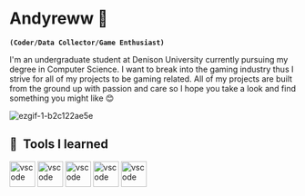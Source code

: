 # Andyreww 👋
**`(Coder/Data Collector/Game Enthusiast)`**

I'm an undergraduate student at Denison University currently pursuing my degree in Computer Science. I want to break into the gaming industry thus I strive for all of my projects to be gaming related. All of my projects are built from the ground up with passion and care so I hope you take a look and find something you might like 😊

![ezgif-1-b2c122ae5e](https://github.com/Andyreww/Andyreww/assets/98863478/02019efd-88f1-444e-af7a-5b2709fff9f5)

<h2> 🚀 &nbsp;Tools I learned</h2>
<p align="left">
  
<img src="https://cdn.jsdelivr.net/gh/devicons/devicon/icons/python/python-original.svg" alt="vscode" width="45" height="45"/>
<img src="https://cdn.jsdelivr.net/gh/devicons/devicon/icons/visualstudio/visualstudio-plain.svg" alt="vscode" width="45" height="45"/>
<img src="https://cdn.jsdelivr.net/gh/devicons/devicon/icons/cplusplus/cplusplus-original.svg" alt="vscode" width="45" height="45"/>
<img src="https://cdn.jsdelivr.net/gh/devicons/devicon/icons/java/java-original.svg" alt="vscode" width="45" height="45"/>
<img src="https://cdn.jsdelivr.net/gh/devicons/devicon/icons/sqlalchemy/sqlalchemy-original.svg" alt="vscode" width="45" height="45"/>
</p>

